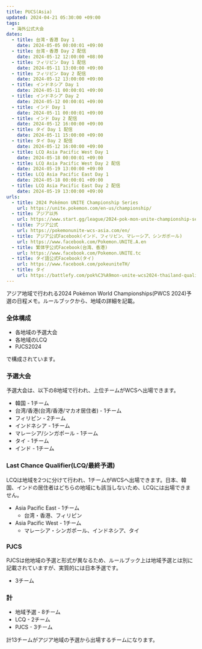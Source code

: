 ```yaml
---
title: PUCS(Asia)
updated: 2024-04-21 05:30:00 +09:00
tags:
  - 海外公式大会
dates:
  - title: 台湾・香港 Day 1
    date: 2024-05-05 00:00:01 +09:00
  - title: 台湾・香港 Day 2 配信
    date: 2024-05-12 12:00:00 +08:00
  - title: フィリピン Day 1 配信
    date: 2024-05-11 13:00:00 +09:00
  - title: フィリピン Day 2 配信
    date: 2024-05-12 13:00:00 +09:00
  - title: インドネシア Day 1
    date: 2024-05-11 00:00:01 +09:00
  - title: インドネシア Day 2
    date: 2024-05-12 00:00:01 +09:00
  - title: インド Day 1
    date: 2024-05-11 00:00:01 +09:00
  - title: インド Day 2 配信
    date: 2024-05-12 16:00:00 +09:00
  - title: タイ Day 1 配信
    date: 2024-05-11 15:00:00 +09:00
  - title: タイ Day 2 配信
    date: 2024-05-12 16:00:00 +09:00
  - title: LCQ Asia Pacific West Day 1
    date: 2024-05-18 00:00:01 +09:00
  - title: LCQ Asia Pacific West Day 2 配信
    date: 2024-05-19 13:00:00 +09:00
  - title: LCQ Asia Pacific East Day 1
    date: 2024-05-18 00:00:01 +09:00
  - title: LCQ Asia Pacific East Day 2 配信
    date: 2024-05-19 13:00:00 +09:00
urls:
  - title: 2024 Pokémon UNITE Championship Series
    url: https://unite.pokemon.com/en-us/championship/
  - title: アジア以外
    url: https://www.start.gg/league/2024-pok-mon-unite-championship-series
  - title: アジア公式
    url: https://pokemonunite-wcs-asia.com/en/
  - title: アジア公式Facebook(インド、フィリピン、マレーシア、シンガポール)
    url: https://www.facebook.com/Pokemon.UNITE.A.en
  - title: 繁体字公式Facebook(台湾、香港)
    url: https://www.facebook.com/Pokemon.UNITE.tc
  - title: タイ語公式Facebook(タイ)
    url: https://www.facebook.com/pokeuniteTH/
  - title: タイ
    url: https://battlefy.com/pok%C3%A9mon-unite-wcs2024-thailand-qualifier/pok%C3%A9mon-unite-wcs2024-thailand-qualifier/663cc117486ee00f032b8c0d/info?infoTab=details
---
```


アジア地域で行われる2024 Pokémon World Championships(PWCS 2024)予選の日程メモ。ルールブックから、地域の詳細を記載。

<!-- more -->

### 全体構成

- 各地域の予選大会
- 各地域のLCQ
- PJCS2024

で構成されています。

### 予選大会
予選大会は、以下の8地域で行われ、上位チームがWCSへ出場できます。

- 韓国 - 1チーム
- 台湾/香港(台湾/香港/マカオ居住者) - 1チーム
- フィリピン - 2チーム
- インドネシア - 1チーム
- マレーシア/シンガポール - 1チーム
- タイ - 1チーム
- インド - 1チーム

### Last Chance Qualifier(LCQ/最終予選)
LCQは地域を2つに分けて行われ、1チームがWCSへ出場できます。日本、韓国、インドの居住者はどちらの地域にも該当しないため、LCQには出場できません。

- Asia Pacific East - 1チーム
  - 台湾・香港、フィリピン
- Asia Pacific West - 1チーム
  - マレーシア・シンガポール、インドネシア、タイ

### PJCS
PJCSは他地域の予選と形式が異なるため、ルールブック上は地域予選とは別に記載されていますが、実質的には日本予選です。

- 3チーム

### 計
- 地域予選 - 8チーム
- LCQ - 2チーム
- PJCS - 3チーム

計13チームがアジア地域の予選から出場するチームになります。